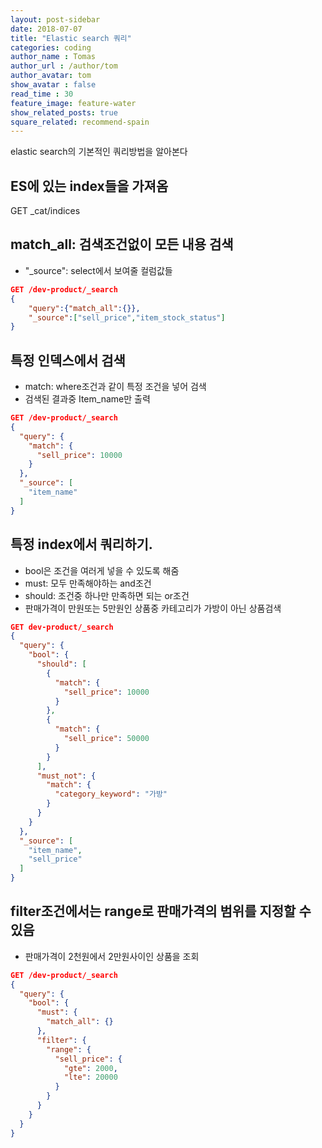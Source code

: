 ```yaml
---
layout: post-sidebar
date: 2018-07-07
title: "Elastic search 쿼리"
categories: coding
author_name : Tomas
author_url : /author/tom
author_avatar: tom
show_avatar : false
read_time : 30
feature_image: feature-water
show_related_posts: true
square_related: recommend-spain
---
```

elastic search의 기본적인 쿼리방법을 알아본다 

## ES에 있는 index들을 가져옴
GET _cat/indices

## match_all: 검색조건없이 모든 내용 검색
* "_source": select에서 보여줄 컬럼값들
```json
GET /dev-product/_search
{
    "query":{"match_all":{}},
    "_source":["sell_price","item_stock_status"]
}
```

## 특정 인덱스에서 검색
* match: where조건과 같이 특정 조건을 넣어 검색
* 검색된 결과중 Item_name만 출력
```json
GET /dev-product/_search
{
  "query": {
    "match": {
      "sell_price": 10000
    }
  },
  "_source": [
    "item_name"
  ]
}
```

## 특정 index에서 쿼리하기.
* bool은 조건을 여러게 넣을 수 있도록 해줌
* must: 모두 만족해야하는 and조건
* should: 조건중 하나만 만족하면 되는 or조건
* 판매가격이 만원또는 5만원인 상품중 카테고리가 가방이 아닌 상품검색
```json
GET dev-product/_search
{
  "query": {
    "bool": {
      "should": [
        {
          "match": {
            "sell_price": 10000
          }
        },
        {
          "match": {
            "sell_price": 50000
          }
        }
      ],
      "must_not": {
        "match": {
          "category_keyword": "가방"
        }
      }
    }
  },
  "_source": [
    "item_name",
    "sell_price"
  ]
}
```

## filter조건에서는 range로 판매가격의 범위를 지정할 수 있음
* 판매가격이 2천원에서 2만원사이인 상품을 조회
```json
GET /dev-product/_search
{
  "query": {
    "bool": {
      "must": {
        "match_all": {}
      },
      "filter": {
        "range": {
          "sell_price": {
            "gte": 2000,
            "lte": 20000
          }
        }
      }
    }
  }
}
```